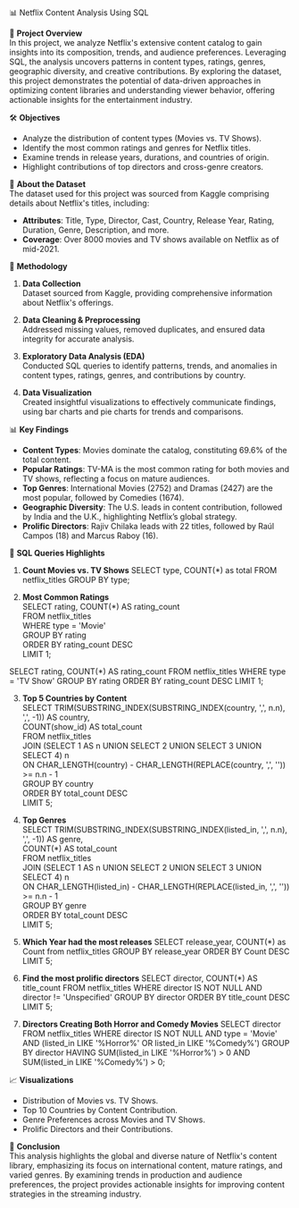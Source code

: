 📊 Netflix Content Analysis Using SQL  

🎯 **Project Overview**  
In this project, we analyze Netflix's extensive content catalog to gain insights into its composition, trends, and audience preferences. Leveraging SQL, 
the analysis uncovers patterns in content types, ratings, genres, geographic diversity, and creative contributions.  By exploring the dataset, this project demonstrates
the potential of data-driven approaches in optimizing content libraries and understanding viewer behavior, offering actionable insights for the entertainment industry.  

🛠️ **Objectives**  
- Analyze the distribution of content types (Movies vs. TV Shows).  
- Identify the most common ratings and genres for Netflix titles.  
- Examine trends in release years, durations, and countries of origin.  
- Highlight contributions of top directors and cross-genre creators.  

📂 **About the Dataset**  
The dataset used for this project was sourced from Kaggle comprising details about Netflix's titles, including:  
- **Attributes**: Title, Type, Director, Cast, Country, Release Year, Rating, Duration, Genre, Description, and more.  
- **Coverage**: Over 8000 movies and TV shows available on Netflix as of mid-2021.  

📝 **Methodology**  

1. **Data Collection**  
   Dataset sourced from Kaggle, providing comprehensive information about Netflix's offerings.  

2. **Data Cleaning & Preprocessing**  
   Addressed missing values, removed duplicates, and ensured data integrity for accurate analysis.  

3. **Exploratory Data Analysis (EDA)**  
   Conducted SQL queries to identify patterns, trends, and anomalies in content types, ratings, genres, and contributions by country.  

4. **Data Visualization**  
   Created insightful visualizations to effectively communicate findings, using bar charts and pie charts for trends and comparisons.  

 📊 **Key Findings**  

- **Content Types**: Movies dominate the catalog, constituting 69.6% of the total content.  
- **Popular Ratings**: TV-MA is the most common rating for both movies and TV shows, reflecting a focus on mature audiences.  
- **Top Genres**: International Movies (2752) and Dramas (2427) are the most popular, followed by Comedies (1674).  
- **Geographic Diversity**: The U.S. leads in content contribution, followed by India and the U.K., highlighting Netflix’s global strategy.  
- **Prolific Directors**: Rajiv Chilaka leads with 22 titles, followed by Raúl Campos (18) and Marcus Raboy (16).  

 🔧 **SQL Queries Highlights**  

1. **Count Movies vs. TV Shows** 
SELECT type, COUNT(*) as total FROM netflix_titles GROUP BY type;  

2. **Most Common Ratings**   
SELECT rating, COUNT(*) AS rating_count  
FROM netflix_titles  
WHERE type = 'Movie'  
GROUP BY rating  
ORDER BY rating_count DESC  
LIMIT 1;

SELECT rating, COUNT(*) AS rating_count
FROM netflix_titles
WHERE type = 'TV Show'
GROUP BY rating
ORDER BY rating_count DESC
LIMIT 1;

3. **Top 5 Countries by Content**  
SELECT TRIM(SUBSTRING_INDEX(SUBSTRING_INDEX(country, ',', n.n), ',', -1)) AS country,  
       COUNT(show_id) AS total_count  
FROM netflix_titles  
JOIN (SELECT 1 AS n UNION SELECT 2 UNION SELECT 3 UNION SELECT 4) n  
ON CHAR_LENGTH(country) - CHAR_LENGTH(REPLACE(country, ',', '')) >= n.n - 1  
GROUP BY country  
ORDER BY total_count DESC  
LIMIT 5;  
 
4. **Top Genres**   
SELECT TRIM(SUBSTRING_INDEX(SUBSTRING_INDEX(listed_in, ',', n.n), ',', -1)) AS genre,  
       COUNT(*) AS total_count  
FROM netflix_titles  
JOIN (SELECT 1 AS n UNION SELECT 2 UNION SELECT 3 UNION SELECT 4) n  
ON CHAR_LENGTH(listed_in) - CHAR_LENGTH(REPLACE(listed_in, ',', '')) >= n.n - 1  
GROUP BY genre  
ORDER BY total_count DESC  
LIMIT 5;

5. **Which Year had the most releases**
SELECT release_year, COUNT(*) as Count from netflix_titles GROUP BY release_year ORDER BY Count DESC LIMIT 5;

6. **Find the most prolific directors**
SELECT director, COUNT(*) AS title_count
FROM netflix_titles
WHERE director IS NOT NULL AND director != 'Unspecified'
GROUP BY director
ORDER BY title_count DESC
LIMIT 5;

7. **Directors Creating Both Horror and Comedy Movies**
SELECT director
FROM netflix_titles
WHERE director IS NOT NULL
  AND type = 'Movie'
  AND (listed_in LIKE '%Horror%' OR listed_in LIKE '%Comedy%')
GROUP BY director
HAVING SUM(listed_in LIKE '%Horror%') > 0
   AND SUM(listed_in LIKE '%Comedy%') > 0;

📈 **Visualizations**  
- Distribution of Movies vs. TV Shows.  
- Top 10 Countries by Content Contribution.  
- Genre Preferences across Movies and TV Shows.  
- Prolific Directors and their Contributions.  

🚀 **Conclusion**  
This analysis highlights the global and diverse nature of Netflix's content library, emphasizing its focus on international content, mature ratings,
and varied genres. By examining trends in production and audience preferences, the project provides actionable insights for improving content strategies in the
streaming industry.  
